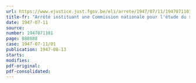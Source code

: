 ```yaml
---
url: https://www.ejustice.just.fgov.be/eli/arrete/1947/07/11/1947071101/justel
title-fr: "Arrêté instituant une Commission nationale pour l'étude du statut de la production du transport et de la distribution de l'énergie électrique"
date: 1947-07-11
source:
number: 1947071101
page: 888888
case: 1947-07-11/01
publication: 1947-08-13
starts:
modifies:
pdf-original:
pdf-consolidated:
---
```


